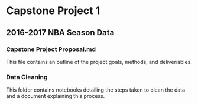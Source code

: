 # Capstone Project 1 
## 2016-2017 NBA Season Data

### Capstone Project Proposal.md
This file contains an outline of the project goals, methods, and deliveriables.

### Data Cleaning 
This folder contains notebooks detailing the steps taken to clean the data and a document explaining this process.
